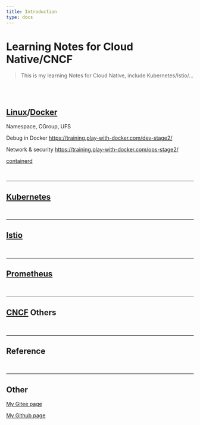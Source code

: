 ```yaml
---
title: Introduction
type: docs
---
```


# Learning Notes for Cloud Native/CNCF
> This is my learning Notes for Cloud Native, include Kubernetes/Istio/...

<br/>


<br/>

## [Linux](https://github.com/torvalds/linux)/[Docker](https://www.docker.com/)

Namespace, CGroup, UFS

Debug in Docker
https://training.play-with-docker.com/dev-stage2/


Network & security
https://training.play-with-docker.com/ops-stage2/

[containerd](https://containerd.io/)


<br/>

---

## [Kubernetes](https://kubernetes.io/)



<br/>

---

## [Istio](https://istio.io/)



<br/>

---

## [Prometheus](https://prometheus.io/)



<br/>

---

## [CNCF](https://landscape.cncf.io/?fullscreen=yes) Others 

<br/>

---

## Reference



<br/>

---


## Other

[My Gitee page](https://jnh.gitee.io/)

[My Github page](https://nianjiang.github.io/)

<br/>
